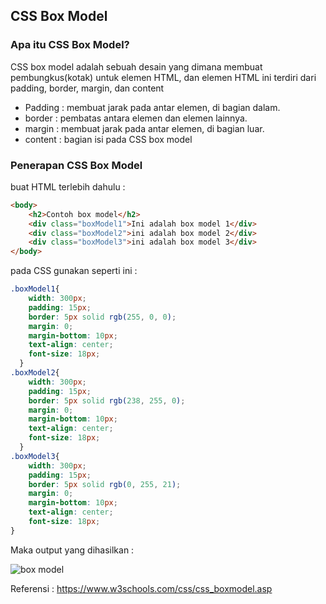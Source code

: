 ## CSS Box Model

### Apa itu CSS Box Model?

CSS box model adalah sebuah desain yang dimana membuat pembungkus(kotak) untuk elemen HTML, dan elemen HTML ini terdiri dari padding, border, margin, dan content

- Padding : membuat jarak pada antar elemen, di bagian dalam.
- border  : pembatas antara elemen dan elemen lainnya.
- margin  : membuat jarak pada antar elemen, di bagian luar.
- content : bagian isi pada CSS box model

### Penerapan CSS Box Model

buat HTML terlebih dahulu :

```html
<body>
    <h2>Contoh box model</h2>
    <div class="boxModel1">Ini adalah box model 1</div>
    <div class="boxModel2">ini adalah box model 2</div>  
    <div class="boxModel3">ini adalah box model 3</div>  
</body>
```
pada CSS gunakan seperti ini :

```css
.boxModel1{
    width: 300px;
    padding: 15px;
    border: 5px solid rgb(255, 0, 0);
    margin: 0;
    margin-bottom: 10px;
    text-align: center;
    font-size: 18px;
  }
.boxModel2{
    width: 300px;
    padding: 15px;
    border: 5px solid rgb(238, 255, 0);
    margin: 0;
    margin-bottom: 10px;
    text-align: center;
    font-size: 18px;
  }
.boxModel3{
    width: 300px;
    padding: 15px;
    border: 5px solid rgb(0, 255, 21);
    margin: 0;
    margin-bottom: 10px;
    text-align: center;
    font-size: 18px;
}
```
Maka output yang dihasilkan :

![box model](https://user-images.githubusercontent.com/89055857/137604395-bece30f1-97b2-4a8b-9f84-a0e806d96f82.PNG)

Referensi : https://www.w3schools.com/css/css_boxmodel.asp
